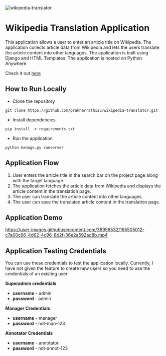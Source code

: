 ![wikipedia-translator](https://socialify.git.ci/prakharrathi25/wikipedia-translator/image?descriptionEditable=Translate%20Wikipedia%20Article%20content&font=Bitter&language=1&name=1&owner=1&pattern=Charlie%20Brown&stargazers=1&theme=Light)

# Wikipedia Translation Application

This application allows a user to enter an article title on Wikipedia. The application collects article data from Wikipedia and lets the users translate the article content into other languages. The application is built using Django and HTML Templates. The application is hosted on Python Anywhere. 

Check it out [here](http://prakharrathi25.pythonanywhere.com/)

##  How to Run Locally 

* Clone the repository 

`git clone https://github.com/prakharrathi25/wikipedia-translator.git` 

* Install dependencies

`pip install -r requirements.txt`

* Run the application

`python manage.py runserver`

## Application Flow 

1. User enters the article title in the search bar on the project page along with the target language. 
2. The application fetches the article data from Wikipedia and displays the article content in the translation page.
3. The user can translate the article content into other languages.
4. The user can save the translated article content in the translation page.

## Application Demo

https://user-images.githubusercontent.com/38958532/165505012-c7a00c96-4d62-4c96-8b2f-36e2a592ad8b.mp4


## Application Testing Credentials 

You can use these credentials to test the application locally. Currently, I have not given the feature to create new users so you need to use the credentials of an existing user.

**Superadmin credentials** 
- **username** - admin 
- **password** - admin

**Manager Credentials**
- **username** - manager
- **password** - not-man-123

**Annotator Credentials** 
- **username** - annotator 
- **password** - not-annot-123